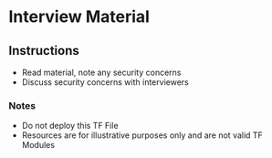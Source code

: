 # Interview Material
## Instructions
- Read material, note any security concerns
- Discuss security concerns with interviewers

### Notes
- Do not deploy this TF File
- Resources are for illustrative purposes only and are not valid TF Modules
